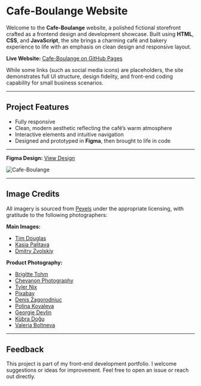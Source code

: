 # Cafe-Boulange Website

Welcome to the **Cafe-Boulange** website, a polished fictional storefront crafted as a frontend design and development showcase. Built using **HTML**, **CSS**, and **JavaScript**, the site brings a charming café and bakery experience to life with an emphasis on clean design and responsive layout.

**Live Website:** [Cafe-Boulange on GitHub Pages](https://fabianoglentini.github.io/Website_Coffee_Backery/)

While some links (such as social media icons) are placeholders, the site demonstrates full UI structure, design fidelity, and front-end coding capability for small business scenarios.

---

## Project Features

- Fully responsive
- Clean, modern aesthetic reflecting the café’s warm atmosphere
- Interactive elements and intuitive navigation
- Designed and prototyped in **Figma**, then brought to life in code

---

**Figma Design:** [View Design](https://github.com/FabianoGLentini/Website_Coffee_Backery/blob/main/Cafe%20Boulange.png)

![Cafe-Boulange](https://github.com/FabianoGLentini/Website_Coffee_Backery/blob/main/Cafe%20Boulange%20Filled%20bg.png)

---

## Image Credits

All imagery is sourced from [Pexels](https://www.pexels.com/) under the appropriate licensing, with gratitude to the following photographers:

**Main Images:**
- [Tim Douglas](https://www.pexels.com/@tim-douglas/)
- [Kasia Palitava](https://www.pexels.com/@kasia-palitava-132623147/)
- [Dmitry Zvolskiy](https://www.pexels.com/@zvolskiy/)

**Product Photography:**
- [Brigitte Tohm](https://www.pexels.com/@brigitte-tohm-36757/)
- [Chevanon Photography](https://www.pexels.com/@chevanon/)
- [Tyler Nix](https://www.pexels.com/@tyler-nix-1259808/)
- [Pixabay](https://www.pexels.com/@pixabay/)
- [Denis Zagorodniuc](https://www.pexels.com/@imdennyz/)
- [Polina Kovaleva](https://www.pexels.com/@polina-kovaleva/)
- [Georgie Devlin](https://www.pexels.com/@georgie-devlin-76906720/)
- [Kübra Doğu](https://www.pexels.com/@kubra-dogu-80605500/)
- [Valeria Boltneva](https://www.pexels.com/@valeriya/)

---

## Feedback

This project is part of my front-end development portfolio. I welcome suggestions or ideas for improvement. Feel free to open an issue or reach out directly.

